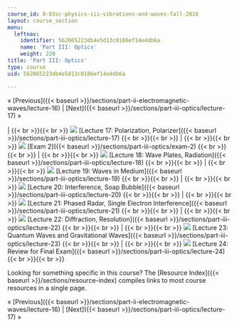 ```yaml
---
course_id: 8-03sc-physics-iii-vibrations-and-waves-fall-2016
layout: course_section
menu:
  leftnav:
    identifier: 562065223db4e5d13c0186ef14e4db6a
    name: 'Part III: Optics'
    weight: 220
title: 'Part III: Optics'
type: course
uid: 562065223db4e5d13c0186ef14e4db6a

---
```


« [Previous]({{< baseurl >}}/sections/part-ii-electromagnetic-waves/lecture-16) | [Next]({{< baseurl >}}/sections/part-iii-optics/lecture-17) »

|  {{< br >}}{{< br >}} ![](/coursemedia/8-03sc-physics-iii-vibrations-and-waves-fall-2016/e5df7bd9d2b565e83061693837eed098_L17.jpg) [Lecture 17: Polarization, Polarizer]({{< baseurl >}}/sections/part-iii-optics/lecture-17) {{< br >}}{{< br >}}  |  {{< br >}}{{< br >}} ![](/coursemedia/8-03sc-physics-iii-vibrations-and-waves-fall-2016/18418a4b92d58aa5c3cfbff33e031a07_exam2.jpg) [Exam 2]({{< baseurl >}}/sections/part-iii-optics/exam-2) {{< br >}}{{< br >}}  |  {{< br >}}{{< br >}} ![](/coursemedia/8-03sc-physics-iii-vibrations-and-waves-fall-2016/43a0c77ffebf5435c8a8ecf0661d3f16_L18.jpg) [Lecture 18: Wave Plates, Radiation]({{< baseurl >}}/sections/part-iii-optics/lecture-18) {{< br >}}{{< br >}}  |  {{< br >}}{{< br >}} ![](/coursemedia/8-03sc-physics-iii-vibrations-and-waves-fall-2016/cde5b72f91b5fd90387f89c1030110ed_L19.jpg) [Lecture 19: Waves in Medium]({{< baseurl >}}/sections/part-iii-optics/lecture-19) {{< br >}}{{< br >}}  |  {{< br >}}{{< br >}} ![](/coursemedia/8-03sc-physics-iii-vibrations-and-waves-fall-2016/c5e75515d2806c73da23bb2d5f3bbc7a_L20.jpg) [Lecture 20: Interference, Soap Bubble]({{< baseurl >}}/sections/part-iii-optics/lecture-20) {{< br >}}{{< br >}}  |  {{< br >}}{{< br >}} ![](/coursemedia/8-03sc-physics-iii-vibrations-and-waves-fall-2016/807fa45446c1646b6b6645350f2b02cb_L21.jpg) [Lecture 21: Phased Radar, Single Electron Interference]({{< baseurl >}}/sections/part-iii-optics/lecture-21) {{< br >}}{{< br >}}  |  {{< br >}}{{< br >}} ![](/coursemedia/8-03sc-physics-iii-vibrations-and-waves-fall-2016/22a8147d79136d7b0ef332e027414772_L22.jpg) [Lecture 22: Diffraction, Resolution]({{< baseurl >}}/sections/part-iii-optics/lecture-22) {{< br >}}{{< br >}}  |  {{< br >}}{{< br >}} ![](/coursemedia/8-03sc-physics-iii-vibrations-and-waves-fall-2016/6d2adf5be2bec36f7de84878814dfc38_L23.jpg) [Lecture 23: Quantum Waves and Gravitational Waves]({{< baseurl >}}/sections/part-iii-optics/lecture-23) {{< br >}}{{< br >}}  |  {{< br >}}{{< br >}} ![](/coursemedia/8-03sc-physics-iii-vibrations-and-waves-fall-2016/d1a879b8f068df595bebf1afe04e356b_L24.jpg) [Lecture 24: Review for Final Exam]({{< baseurl >}}/sections/part-iii-optics/lecture-24) {{< br >}}{{< br >}}  

Looking for something specific in this course? The [Resource Index]({{< baseurl >}}/sections/resource-index) compiles links to most course resources in a single page.

« [Previous]({{< baseurl >}}/sections/part-ii-electromagnetic-waves/lecture-16) | [Next]({{< baseurl >}}/sections/part-iii-optics/lecture-17) »